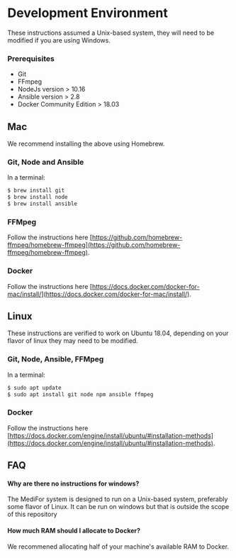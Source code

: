 # Development Environment

These instructions assumed a Unix-based system, they will need to be modified if you are using Windows.

### Prerequisites

- Git
- FFmpeg
- NodeJs version > 10.16
- Ansible version > 2.8
- Docker Community Edition > 18.03

## Mac

We recommend installing the above using Homebrew.

### Git, Node and Ansible

In a terminal:

```bash
$ brew install git
$ brew install node
$ brew install ansible
```

### FFMpeg

Follow the instructions here [https://github.com/homebrew-ffmpeg/homebrew-ffmpeg](https://github.com/homebrew-ffmpeg/homebrew-ffmpeg).

### Docker

Follow the instructions here [https://docs.docker.com/docker-for-mac/install/](https://docs.docker.com/docker-for-mac/install/).

## Linux

These instructions are verified to work on Ubuntu 18.04, depending on your flavor of linux they may need to be modified.

### Git, Node, Ansible, FFMpeg

In a terminal:

```bash
$ sudo apt update
$ sudo apt install git node npm ansible ffmpeg
```

### Docker

Follow the instructions here [https://docs.docker.com/engine/install/ubuntu/#installation-methods](https://docs.docker.com/engine/install/ubuntu/#installation-methods).

## FAQ

#### Why are there no instructions for windows?

The MediFor system is designed to run on a Unix-based system, preferably some flavor of Linux. It can be run on windows but that is outside the scope of this repository

#### How much RAM should I allocate to Docker?

We recommened allocating half of your machine's available RAM to Docker.

